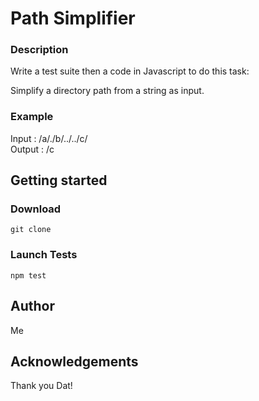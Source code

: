 # Path Simplifier

### Description

Write a test suite then a code in Javascript to do this task:

Simplify a directory path from a string as input.

### Example
Input : /a/./b/../../c/  
Output : /c

## Getting started

### Download
```git clone```

### Launch Tests
```npm test```

## Author

Me

## Acknowledgements

Thank you Dat!

